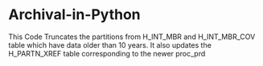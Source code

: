 # Archival-in-Python

This Code Truncates the partitions from H_INT_MBR and H_INT_MBR_COV table which have data older than 10 years. It also updates the H_PARTN_XREF table corresponding to the newer proc_prd
